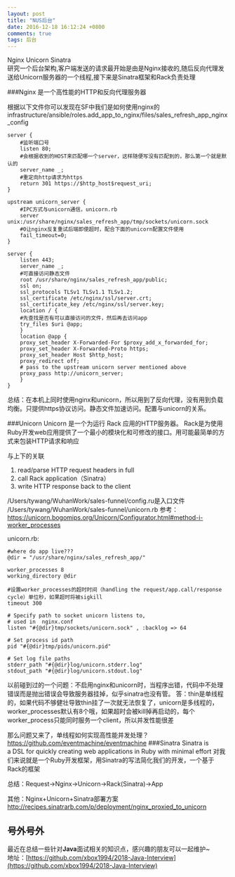 ```yaml
---
layout: post
title: "NUS后台"
date: 2016-12-18 16:12:24 +0800
comments: true
tags: 后台
---
```

Nginx Unicorn Sinatra  
研究一个后台架构,客户端发送的请求最开始是由是Nginx接收的,随后反向代理发送给Unicorn服务器的一个线程,接下来是Sinatra框架和Rack负责处理
<!--more-->
###Nginx
是一个高性能的HTTP和反向代理服务器

根据以下文件你可以发现在SF中我们是如何使用nginx的
infrastructure/ansible/roles.add_app_to_nginx/files/sales_refresh_app_nginx_config

    server {
        #监听端口号
        listen 80;
        #会根据收到的HOST来匹配哪一个server，这样随便写没有匹配到的，那么第一个就是默认的
        server_name _;
        #重定向http请求为https
        return 301 https://$http_host$request_uri;
    }
    
    upstream unicorn_server {
        #IPC方式与unicorn通信，unicorn.rb
        server unix:/usr/share/nginx/sales_refresh_app/tmp/sockets/unicorn.sock
        #0让nginx反复重试后端即使超时，配合下面的unicorn配置文件使用
        fail_timeout=0;
    }
    
    server {
        listen 443;
        server_name _;
        #可直接访问静态文件
        root /usr/share/nginx/sales_refresh_app/public;
        ssl on;
        ssl_protocols TLSv1 TLSv1.1 TLSv1.2;
        ssl_certificate /etc/nginx/ssl/server.crt;
        ssl_certificate_key /etc/nginx/ssl/server.key;
        location / {
        #先查找是否有可以直接访问的文件，然后再去访问app
        try_files $uri @app;
        }
        location @app {
        proxy_set_header X-Forwarded-For $proxy_add_x_forwarded_for;
        proxy_set_header X-Forwarded-Proto https;
        proxy_set_header Host $http_host;
        proxy_redirect off;
        # pass to the upstream unicorn server mentioned above
        proxy_pass http://unicorn_server;
        }
    }

总结：在本机上同时使用nginx和unicorn，所以用到了反向代理，没有用到负载均衡。只提供https协议访问。静态文件加速访问。配置与unicorn的关系。

###Unicorn
Unicorn 是一个为运行 Rack 应用的HTTP服务器。
Rack是为使用Ruby开发web应用提供了一个最小的模块化和可修改的接口。用可能最简单的方式来包装HTTP请求和响应
             
与上下的关联
1. read/parse HTTP request headers in full
2. call Rack application（Sinatra）
3. write HTTP response back to the client

/Users/tywang/WuhanWork/sales-funnel/config.ru是入口文件
/Users/tywang/WuhanWork/sales-funnel/unicorn.rb
参考：https://unicorn.bogomips.org/Unicorn/Configurator.html#method-i-worker_processes

unicorn.rb:
   
    #where do app live???
    @dir = "/usr/share/nginx/sales_refresh_app/"
    
    worker_processes 8
    working_directory @dir
    
    #设置worker_processes的超时时间（handling the request/app.call/response cycle）单位秒，如果超时将被sigkill
    timeout 300
    
    # Specify path to socket unicorn listens to,
    # used in  nginx.conf 
    listen "#{@dir}tmp/sockets/unicorn.sock" , :backlog => 64
    
    # Set process id path
    pid "#{@dir}tmp/pids/unicorn.pid"
    
    # Set log file paths
    stderr_path "#{@dir}log/unicorn.stderr.log"
    stdout_path "#{@dir}log/unicorn.stdout.log"
    
以前碰到过的一个问题：不启用nginx和unicorn时，当程序出错，代码中不处理错误而是抛出错误会导致服务器挂掉，似乎sinatra也没有管。
答：thin是单线程的，如果代码不够健壮导致thin挂了一次就无法恢复了，unicorn是多线程的，worker_processes默认有8个哦，如果超时会被kill掉再启动的，每个worker_process只能同时服务一个client，所以并发性能很差

那么问题又来了，单线程如何实现高性能并发处理？
https://github.com/eventmachine/eventmachine
###Sinatra
Sinatra is a DSL for quickly creating web applications in Ruby with minimal effort
对我们来说就是一个Ruby开发框架，用Sinatra的写法简化我们的开发，一个基于Rack的框架

总结：Request->Nginx->Unicorn->Rack(Sinatra)->App

其他：Nginx+Unicorn+Sinatra部署方案
http://recipes.sinatrarb.com/p/deployment/nginx_proxied_to_unicorn

## 号外号外
最近在总结一些针对**Java**面试相关的知识点，感兴趣的朋友可以一起维护~  
地址：[https://github.com/xbox1994/2018-Java-Interview](https://github.com/xbox1994/2018-Java-Interview)
